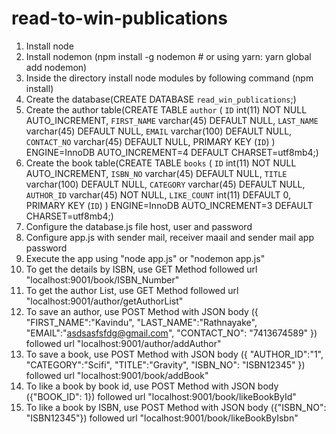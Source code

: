 # read-to-win-publications
1. Install node
2. Install nodemon (npm install -g nodemon # or using yarn: yarn global add nodemon)
3. Inside the directory install node modules by following command (npm install)
4. Create the database(CREATE DATABASE `read_win_publications`;)
5. Create the author table(CREATE TABLE `author` (
      `ID` int(11) NOT NULL AUTO_INCREMENT,
      `FIRST_NAME` varchar(45) DEFAULT NULL,
      `LAST_NAME` varchar(45) DEFAULT NULL,
      `EMAIL` varchar(100) DEFAULT NULL,
      `CONTACT_NO` varchar(45) DEFAULT NULL,
      PRIMARY KEY (`ID`)
    ) ENGINE=InnoDB AUTO_INCREMENT=4 DEFAULT CHARSET=utf8mb4;)
6. Create the book table(CREATE TABLE `books` (
      `ID` int(11) NOT NULL AUTO_INCREMENT,
      `ISBN_NO` varchar(45) DEFAULT NULL,
      `TITLE` varchar(100) DEFAULT NULL,
      `CATEGORY` varchar(45) DEFAULT NULL,
      `AUTHOR_ID` varchar(45) NOT NULL,
      `LIKE_COUNT` int(11) DEFAULT 0,
      PRIMARY KEY (`ID`)
    ) ENGINE=InnoDB AUTO_INCREMENT=3 DEFAULT CHARSET=utf8mb4;)
7. Configure the database.js file host, user and password
8. Configure app.js with sender mail, receiver maail and sender mail app password
9. Execute the app using "node app.js" or "nodemon app.js"
10. To get the details by ISBN, use GET Method followed url "localhost:9001/book/ISBN_Number"
11. To get the author List, use GET Method followed url "localhost:9001/author/getAuthorList"
12. To save an author, use POST Method with JSON body ({
    "FIRST_NAME":"Kavindu",
    "LAST_NAME":"Rathnayake",
    "EMAIL":"asdsasfsfdg@gmail.com",
    "CONTACT_NO": "7413674589"
	}) followed url "localhost:9001/author/addAuthor"
13. To save a book, use POST Method with JSON body ({
    "AUTHOR_ID":"1",
    "CATEGORY":"Scifi",
    "TITLE":"Gravity",
    "ISBN_NO": "ISBN12345"
	}) followed url "localhost:9001/book/addBook"
14. To like a book by book id, use POST Method with JSON body ({"BOOK_ID": 1}) followed url "localhost:9001/book/likeBookById"
15. To like a book by ISBN, use POST Method with JSON body ({"ISBN_NO": "ISBN12345"}) followed url "localhost:9001/book/likeBookByIsbn"